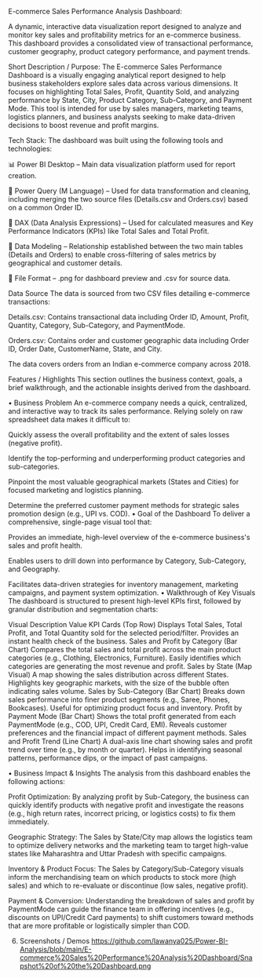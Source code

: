 E-commerce Sales Performance Analysis Dashboard:

A dynamic, interactive data visualization report designed to analyze and monitor key sales and profitability metrics for an e-commerce business. This dashboard provides a consolidated view of transactional performance, customer geography, product category performance, and payment trends.

Short Description / Purpose:
The E-commerce Sales Performance Dashboard is a visually engaging analytical report designed to help business stakeholders explore sales data across various dimensions. It focuses on highlighting Total Sales, Profit, Quantity Sold, and analyzing performance by State, City, Product Category, Sub-Category, and Payment Mode. This tool is intended for use by sales managers, marketing teams, logistics planners, and business analysts seeking to make data-driven decisions to boost revenue and profit margins.

Tech Stack:
The dashboard was built using the following tools and technologies:

📊 Power BI Desktop – Main data visualization platform used for report creation.

📂 Power Query (M Language) – Used for data transformation and cleaning, including merging the two source files (Details.csv and Orders.csv) based on a common Order ID.

🧠 DAX (Data Analysis Expressions) – Used for calculated measures and Key Performance Indicators (KPIs) like Total Sales and Total Profit.

📝 Data Modeling – Relationship established between the two main tables (Details and Orders) to enable cross-filtering of sales metrics by geographical and customer details.

📁 File Format – .png for dashboard preview and .csv for source data.

Data Source
The data is sourced from two CSV files detailing e-commerce transactions:

Details.csv: Contains transactional data including Order ID, Amount, Profit, Quantity, Category, Sub-Category, and PaymentMode.

Orders.csv: Contains order and customer geographic data including Order ID, Order Date, CustomerName, State, and City.

The data covers orders from an Indian e-commerce company across 2018.

Features / Highlights
This section outlines the business context, goals, a brief walkthrough, and the actionable insights derived from the dashboard.

• Business Problem
An e-commerce company needs a quick, centralized, and interactive way to track its sales performance. Relying solely on raw spreadsheet data makes it difficult to:

Quickly assess the overall profitability and the extent of sales losses (negative profit).

Identify the top-performing and underperforming product categories and sub-categories.

Pinpoint the most valuable geographical markets (States and Cities) for focused marketing and logistics planning.

Determine the preferred customer payment methods for strategic sales promotion design (e.g., UPI vs. COD).
• Goal of the Dashboard
To deliver a comprehensive, single-page visual tool that:

Provides an immediate, high-level overview of the e-commerce business's sales and profit health.

Enables users to drill down into performance by Category, Sub-Category, and Geography.

Facilitates data-driven strategies for inventory management, marketing campaigns, and payment system optimization.
• Walkthrough of Key Visuals
The dashboard is structured to present high-level KPIs first, followed by granular distribution and segmentation charts:

Visual	Description	Value
KPI Cards (Top Row)	Displays Total Sales, Total Profit, and Total Quantity sold for the selected period/filter.	Provides an instant health check of the business.
Sales and Profit by Category (Bar Chart)	Compares the total sales and total profit across the main product categories (e.g., Clothing, Electronics, Furniture).	Easily identifies which categories are generating the most revenue and profit.
Sales by State (Map Visual)	A map showing the sales distribution across different States.	Highlights key geographic markets, with the size of the bubble often indicating sales volume.
Sales by Sub-Category (Bar Chart)	Breaks down sales performance into finer product segments (e.g., Saree, Phones, Bookcases).	Useful for optimizing product focus and inventory.
Profit by Payment Mode (Bar Chart)	Shows the total profit generated from each PaymentMode (e.g., COD, UPI, Credit Card, EMI).	Reveals customer preferences and the financial impact of different payment methods.
Sales and Profit Trend (Line Chart)	A dual-axis line chart showing sales and profit trend over time (e.g., by month or quarter).	Helps in identifying seasonal patterns, performance dips, or the impact of past campaigns.

• Business Impact & Insights
The analysis from this dashboard enables the following actions:

Profit Optimization: By analyzing profit by Sub-Category, the business can quickly identify products with negative profit and investigate the reasons (e.g., high return rates, incorrect pricing, or logistics costs) to fix them immediately.

Geographic Strategy: The Sales by State/City map allows the logistics team to optimize delivery networks and the marketing team to target high-value states like Maharashtra and Uttar Pradesh with specific campaigns.

Inventory & Product Focus: The Sales by Category/Sub-Category visuals inform the merchandising team on which products to stock more (high sales) and which to re-evaluate or discontinue (low sales, negative profit).

Payment & Conversion: Understanding the breakdown of sales and profit by PaymentMode can guide the finance team in offering incentives (e.g., discounts on UPI/Credit Card payments) to shift customers toward methods that are more profitable or logistically simpler than COD.

6.	Screenshots / Demos
https://github.com/lawanya025/Power-BI-Analysis/blob/main/E-commerce%20Sales%20Performance%20Analysis%20Dashboard/Snapshot%20of%20the%20Dashboard.png
